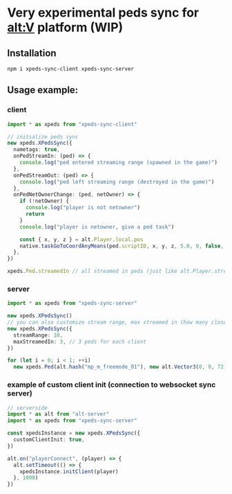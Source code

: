 # Very experimental peds sync for [alt:V](https://altv.mp) platform (WIP)

## Installation
```
npm i xpeds-sync-client xpeds-sync-server
```

## Usage example:

### client
```ts
import * as xpeds from "xpeds-sync-client"

// initialize peds sync
new xpeds.XPedsSync({
  nametags: true,
  onPedStreamIn: (ped) => {
    console.log("ped entered streaming range (spawned in the game)")
  },
  onPedStreamOut: (ped) => {
    console.log("ped left streaming range (destroyed in the game)")
  },
  onPedNetOwnerChange: (ped, netOwner) => {
    if (!netOwner) {
      console.log("player is not netowner")
      return
    }
    console.log("player is netowner, give a ped task")

    const { x, y, z } = alt.Player.local.pos
    native.taskGoToCoordAnyMeans(ped.scriptID, x, y, z, 5.0, 0, false, 786603, 0)
  },
})

xpeds.Ped.streamedIn // all streamed in peds (just like alt.Player.streamedIn)
```

### server

```ts
import * as xpeds from "xpeds-sync-server"

new xpeds.XPedsSync()
// you can also customize stream range, max streamed in (how many closest peds can be spawned in the game)
new xpeds.XPedsSync({
  streamRange: 10,
  maxStreamedIn: 3, // 3 peds for each client
})

for (let i = 0; i < 1; ++i)
  new xpeds.Ped(alt.hash("mp_m_freemode_01"), new alt.Vector3(0, 0, 72))
```

### example of custom client init (connection to websocket sync server)

```ts
// serverside
import * as alt from "alt-server"
import * as xpeds from "xpeds-sync-server"

const xpedsInstance = new xpeds.XPedsSync({
  customClientInit: true,
})

alt.on("playerConnect", (player) => {
  alt.setTimeout(() => {
    xpedsInstance.initClient(player)
  }, 1000)
})
```
